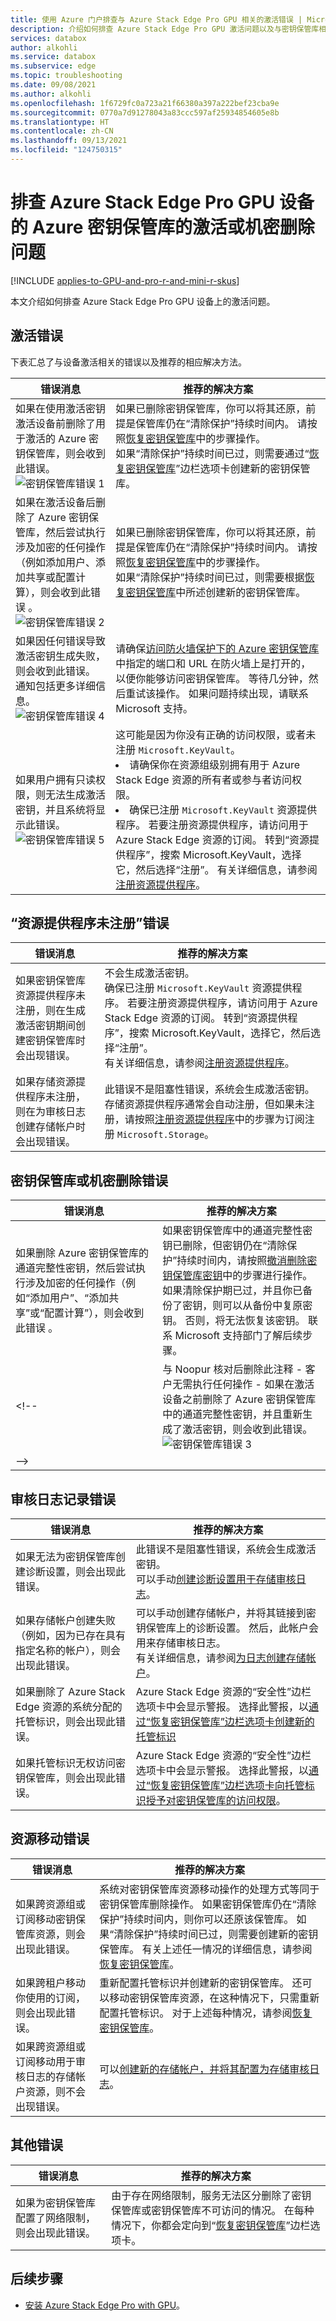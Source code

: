 ```yaml
---
title: 使用 Azure 门户排查与 Azure Stack Edge Pro GPU 相关的激活错误 | Microsoft Docs
description: 介绍如何排查 Azure Stack Edge Pro GPU 激活问题以及与密钥保管库相关的问题。
services: databox
author: alkohli
ms.service: databox
ms.subservice: edge
ms.topic: troubleshooting
ms.date: 09/08/2021
ms.author: alkohli
ms.openlocfilehash: 1f6729fc0a723a21f66380a397a222bef23cba9e
ms.sourcegitcommit: 0770a7d91278043a83ccc597af25934854605e8b
ms.translationtype: HT
ms.contentlocale: zh-CN
ms.lasthandoff: 09/13/2021
ms.locfileid: "124750315"
---
```

# <a name="troubleshoot-activation-or-secret-deletion-issues-on-azure-key-vault-for-your-azure-stack-edge-pro-gpu-device"></a>排查 Azure Stack Edge Pro GPU 设备的 Azure 密钥保管库的激活或机密删除问题 

[!INCLUDE [applies-to-GPU-and-pro-r-and-mini-r-skus](../../includes/azure-stack-edge-applies-to-gpu-pro-r-mini-r-sku.md)]

本文介绍如何排查 Azure Stack Edge Pro GPU 设备上的激活问题。 


## <a name="activation-errors"></a>激活错误

下表汇总了与设备激活相关的错误以及推荐的相应解决方法。

| 错误消息| 推荐的解决方案 |
|------------------------------------------------------|--------------------------------------|
| 如果在使用激活密钥激活设备前删除了用于激活的 Azure 密钥保管库，则会收到此错误。 <br> ![密钥保管库错误 1](./media/azure-stack-edge-gpu-troubleshoot-activation/key-vault-error-1.png)  | 如果已删除密钥保管库，你可以将其还原，前提是保管库仍在“清除保护”持续时间内。 请按照[恢复密钥保管库](azure-stack-edge-gpu-activation-key-vault.md#recover-key-vault)中的步骤操作。 <br>如果“清除保护”持续时间已过，则需要通过“[恢复密钥保管库](azure-stack-edge-gpu-activation-key-vault.md#recover-key-vault)”边栏选项卡创建新的密钥保管库。 |
| 如果在激活设备后删除了 Azure 密钥保管库，然后尝试执行涉及加密的任何操作（例如添加用户、添加共享或配置计算），则会收到此错误  。 <br> ![密钥保管库错误 2](./media/azure-stack-edge-gpu-troubleshoot-activation/key-vault-error-2.png)    | 如果已删除密钥保管库，你可以将其还原，前提是保管库仍在“清除保护”持续时间内。 请按照[恢复密钥保管库](azure-stack-edge-gpu-activation-key-vault.md#recover-key-vault)中的步骤操作。 <br>如果“清除保护”持续时间已过，则需要根据[恢复密钥保管库](azure-stack-edge-gpu-activation-key-vault.md#recover-key-vault)中所述创建新的密钥保管库。 |
| 如果因任何错误导致激活密钥生成失败，则会收到此错误。 通知包括更多详细信息。 <br> ![密钥保管库错误 4](./media/azure-stack-edge-gpu-troubleshoot-activation/key-vault-error-4.png)   | 请确保[访问防火墙保护下的 Azure 密钥保管库](../key-vault/general/access-behind-firewall.md)中指定的端口和 URL 在防火墙上是打开的，以便你能够访问密钥保管库。 等待几分钟，然后重试该操作。 如果问题持续出现，请联系 Microsoft 支持。 |
| 如果用户拥有只读权限，则无法生成激活密钥，并且系统将显示此错误。 <br> ![密钥保管库错误 5](./media/azure-stack-edge-gpu-troubleshoot-activation/key-vault-error-5.png) | 这可能是因为你没有正确的访问权限，或者未注册 `Microsoft.KeyVault`。<li>请确保你在资源组级别拥有用于 Azure Stack Edge 资源的所有者或参与者访问权限。</li><li>确保已注册 `Microsoft.KeyVault` 资源提供程序。 若要注册资源提供程序，请访问用于 Azure Stack Edge 资源的订阅。 转到“资源提供程序”，搜索 Microsoft.KeyVault，选择它，然后选择“注册”。 有关详细信息，请参阅[注册资源提供程序](azure-stack-edge-manage-access-power-connectivity-mode.md#register-resource-providers)。</li> |


## <a name="unregistered-resource-provider-errors"></a>“资源提供程序未注册”错误

| 错误消息| 推荐的解决方案 |
|------------------------------------------------------|--------------------------------------|
| 如果密钥保管库资源提供程序未注册，则在生成激活密钥期间创建密钥保管库时会出现错误。 <br> <!--![Key vault error 3](./media/azure-stack-edge-gpu-activation-key-vault/placeholder.png)--> | 不会生成激活密钥。 <br>确保已注册 `Microsoft.KeyVault` 资源提供程序。 若要注册资源提供程序，请访问用于 Azure Stack Edge 资源的订阅。 转到“资源提供程序”，搜索 Microsoft.KeyVault，选择它，然后选择“注册”。 <br>有关详细信息，请参阅[注册资源提供程序](azure-stack-edge-manage-access-power-connectivity-mode.md#register-resource-providers)。</li> |
| 如果存储资源提供程序未注册，则在为审核日志创建存储帐户时会出现错误。 <!--<br> ![Key vault error 3](./media/azure-stack-edge-gpu-activation-key-vault/placeholder.png)--> | 此错误不是阻塞性错误，系统会生成激活密钥。 <br>存储资源提供程序通常会自动注册，但如果未注册，请按照[注册资源提供程序](azure-stack-edge-manage-access-power-connectivity-mode.md#register-resource-providers)中的步骤为订阅注册 `Microsoft.Storage`。  |

## <a name="key-vault-or-secret-deletion-errors"></a>密钥保管库或机密删除错误

| 错误消息| 推荐的解决方案 |
|------------------------------------------------------|--------------------------------------|
| 如果删除 Azure 密钥保管库的通道完整性密钥，然后尝试执行涉及加密的任何操作（例如“添加用户”、“添加共享”或“配置计算”），则会收到此错误  。  |如果密钥保管库中的通道完整性密钥已删除，但密钥仍在“清除保护”持续时间内，请按照[撤消删除密钥保管库密钥](/powershell/module/az.keyvault/undo-azkeyvaultkeyremoval)中的步骤进行操作。 <br>如果清除保护期已过，并且你已备份了密钥，则可以从备份中复原密钥。 否则，将无法恢复该密钥。 联系 Microsoft 支持部门了解后续步骤。 |
<!--|与 Noopur 核对后删除此注释 - 客户无需执行任何操作 - 如果在激活设备之前删除了 Azure 密钥保管库中的通道完整性密钥，并且重新生成了激活密钥，则会收到此错误。 <br> ![密钥保管库错误 3](./media/azure-stack-edge-gpu-activation-key-vault/placeholder.png) | 将重新创建通道完整性密钥并更新元数据。
|-->

## <a name="audit-logging-errors"></a>审核日志记录错误

| 错误消息| 推荐的解决方案 |
|------------------------------------------------------|--------------------------------------|
| 如果无法为密钥保管库创建诊断设置，则会出现此错误。 <!--<br> ![Key vault error 3](./media/azure-stack-edge-gpu-activation-key-vault/placeholder.png)--> | 此错误不是阻塞性错误，系统会生成激活密钥。 <br> 可以手动[创建诊断设置用于存储审核日志](../key-vault/general/howto-logging.md#create-a-storage-account-for-your-logs)。 |
| 如果存储帐户创建失败（例如，因为已存在具有指定名称的帐户），则会出现此错误。 <!--<br> ![Key vault error 3](./media/azure-stack-edge-gpu-activation-key-vault/placeholder.png)--> | 可以手动创建存储帐户，并将其链接到密钥保管库上的诊断设置。 然后，此帐户会用来存储审核日志。 <br> 有关详细信息，请参阅[为日志创建存储帐户](../key-vault/general/howto-logging.md#create-a-storage-account-for-your-logs)。  |
|如果删除了 Azure Stack Edge 资源的系统分配的托管标识，则会出现此错误。 <!--<br> ![Key vault error 3](./media/azure-stack-edge-gpu-activation-key-vault/placeholder.png)--> | Azure Stack Edge 资源的“安全性”边栏选项卡中会显示警报。 选择此警报，以[通过“恢复密钥保管库”边栏选项卡创建新的托管标识](azure-stack-edge-gpu-activation-key-vault.md#recover-key-vault)  |
| 如果托管标识无权访问密钥保管库，则会出现此错误。 <!--<br> ![Key vault error 3](./media/azure-stack-edge-gpu-activation-key-vault/placeholder.png)--> | Azure Stack Edge 资源的“安全性”边栏选项卡中会显示警报。 选择此警报，以[通过“恢复密钥保管库”边栏选项卡向托管标识授予对密钥保管库的访问权限](azure-stack-edge-gpu-activation-key-vault.md#recover-key-vault)。  |

## <a name="resource-move-errors"></a>资源移动错误

| 错误消息| 推荐的解决方案 |
|------------------------------------------------------|--------------------------------------|
| 如果跨资源组或订阅移动密钥保管库资源，则会出现此错误。 <!--<br> ![Key vault error 3](./media/azure-stack-edge-gpu-activation-key-vault/placeholder.png)--> | 系统对密钥保管库资源移动操作的处理方式等同于密钥保管库删除操作。 如果密钥保管库仍在“清除保护”持续时间内，则你可以还原该保管库。 如果“清除保护”持续时间已过，则需要创建新的密钥保管库。 有关上述任一情况的详细信息，请参阅[恢复密钥保管库](azure-stack-edge-gpu-activation-key-vault.md#recover-key-vault)。    |
| 如果跨租户移动你使用的订阅，则会出现此错误。 <!--<br> ![Key vault error 3](./media/azure-stack-edge-gpu-activation-key-vault/placeholder.png)--> | 重新配置托管标识并创建新的密钥保管库。 还可以移动密钥保管库资源，在这种情况下，只需重新配置托管标识。 对于上述每种情况，请参阅[恢复密钥保管库](azure-stack-edge-gpu-activation-key-vault.md#recover-key-vault)。   |
| 如果跨资源组或订阅移动用于审核日志的存储帐户资源，则不会出现错误。  | 可以[创建新的存储帐户，并将其配置为存储审核日志](../key-vault/general/howto-logging.md#create-a-storage-account-for-your-logs)。 |

## <a name="other-errors"></a>其他错误

| 错误消息| 推荐的解决方案 |
|------------------------------------------------------|--------------------------------------|
| 如果为密钥保管库配置了网络限制，则会出现此错误。 <!--<br> ![Key vault error 3](./media/azure-stack-edge-gpu-activation-key-vault/placeholder.png)--> | 由于存在网络限制，服务无法区分删除了密钥保管库或密钥保管库不可访问的情况。 在每种情况下，你都会定向到“[恢复密钥保管库](azure-stack-edge-gpu-activation-key-vault.md#recover-key-vault)”边栏选项卡。     |


## <a name="next-steps"></a>后续步骤

- [安装 Azure Stack Edge Pro with GPU](azure-stack-edge-gpu-deploy-install.md)。
